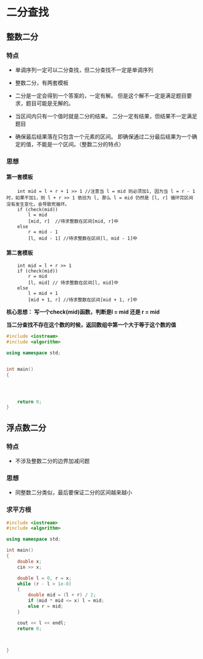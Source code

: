 # 二分查找

## 整数二分
### 特点

* 单调序列一定可以二分查找，但二分查找不一定是单调序列

* 整数二分，有两套模板

* 二分是一定会得到一个答案的，一定有解。 但是这个解不一定是满足题目要求，题目可能是无解的。

* 当区间内只有一个值时就是二分的结果。 二分一定有结果，但结果不一定满足题目

* 确保最后结果落在只包含一个元素的区间。 即确保通过二分最后结果为一个确定的值，不能是一个区间。（整数二分的特点）

### 思想

#### 第一套模板

```
    int mid = l + r + 1 >> 1 //注意当 l = mid 则必须加1, 因为当 l = r - 1 时，如果不加1，则 l + r >> 1 依旧为 l, 那么 l = mid 仍然是 [l, r] 循环完区间没有发生变化，会导致死循环。 
    if (check(mid))
        l = mid
        [mid, r]  //待求整数在区间[mid, r]中
    else
        r = mid - 1
        [l, mid - 1] //待求整数在区间[l, mid - 1]中

```

#### 第二套模板

```
    int mid = l + r >> 1
    if (check(mid))
        r = mid
        [l, mid] // 待求整数在区间[l, mid]中
    else
        l = mid + 1
        [mid + 1, r] //待求整数在区间[mid + 1, r]中
```

**核心思想： 写一个check(mid)函数，判断是l = mid 还是 r = mid**

**当二分查找不存在这个数的时候，返回数组中第一个大于等于这个数的值**

```c++
#include <iostream>
#include <algorithm>

using namespace std;


int main()
{




    return 0;
}


```


## 浮点数二分

### 特点 
 * 不涉及整数二分的边界加减问题

### 思想
 * 同整数二分类似，最后要保证二分的区间越来越小


### 求平方根

```c++
#include <iostream>
#include <algorithm>

using namespace std;

int main()
{
    double x;
    cin >> x;

    double l = 0, r = x;
    while (r - l > 1e-8)
    {
        double mid = (l + r) / 2;
        if (mid * mid <= x) l = mid;
        else r = mid;
    }

    cout << l << endl;
    return 0;



}






``` 

